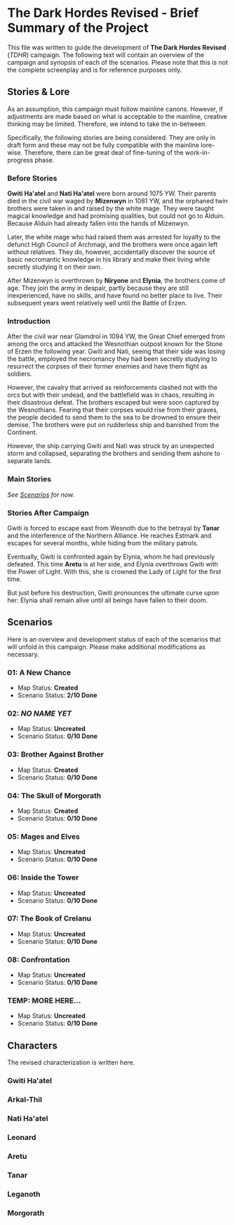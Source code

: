 # The Dark Hordes Revised - Brief Summary of the Project
This file was written to guide the development of **The Dark Hordes Revised** (*TDHR*) campaign. The following text will contain an overview of the campaign and synopsis of each of the scenarios. Please note that this is not the complete screenplay and is for reference purposes only.

## Stories & Lore
As an assumption, this campaign must follow mainline canons. However, if adjustments are made based on what is acceptable to the mainline, creative thinking may be limited. Therefore, we intend to take the in-between.

Specifically, the following stories are being considered. They are only in draft form and these may not be fully compatible with the mainline lore-wise. Therefore, there can be great deal of fine-tuning of the work-in-progress phase.

### Before Stories
**Gwiti Ha'atel** and **Nati Ha'atel** were born around 1075 YW. Their parents died in the civil war waged by **Mizenwyn** in 1081 YW, and the orphaned twin brothers were taken in and raised by the white mage. They were taught magical knowledge and had promising qualities, but could not go to Alduin. Because Alduin had already fallen into the hands of Mizenwyn.

Later, the white mage who had raised them was arrested for loyalty to the defunct High Council of Archmagi, and the brothers were once again left without relatives. They do, however, accidentally discover the source of basic necromantic knowledge in his library and make their living while secretly studying it on their own.

After Mizenwyn is overthrown by **Niryone** and **Elynia**, the brothers come of age. They join the army in despair, partly because they are still inexperienced, have no skills, and have found no better place to live. Their subsequent years went relatively well until the Battle of Erzen.

### Introduction
After the civil war near Glamdrol in 1094 YW, the Great Chief emerged from among the orcs and attacked the Wesnothian outpost known for the Stone of Erzen the following year. Gwiti and Nati, seeing that their side was losing the battle, employed the necromancy they had been secretly studying to resurrect the corpses of their former enemies and have them fight as soldiers.

However, the cavalry that arrived as reinforcements clashed not with the orcs but with their undead, and the battlefield was in chaos, resulting in their disastrous defeat. The brothers escaped but were soon captured by the Wesnothians. Fearing that their corpses would rise from their graves, the people decided to send them to the sea to be drowned to ensure their demise. The brothers were put on rudderless ship and banished from the Continent.

However, the ship carrying Gwiti and Nati was struck by an unexpected storm and collapsed, separating the brothers and sending them ashore to separate lands.

### Main Stories
*See [Scenarios](#Scenarios) for now.*

### Stories After Campaign
Gwiti is forced to escape east from Wesnoth due to the betrayal by **Tanar** and the interference of the Northern Alliance. He reaches Estmark and escapes for several months, while hiding from the military patrols.

Eventually, Gwiti is confronted again by Elynia, whom he had previously defeated. This time **Aretu** is at her side, and Elynia overthrows Gwiti with the Power of Light. With this, she is crowned the Lady of Light for the first time.

But just before his destruction, Gwiti pronounces the ultimate curse upon her: Elynia shall remain alive until all beings have fallen to their doom.

## Scenarios
Here is an overview and development status of each of the scenarios that will unfold in this campaign. Please make additional modifications as necessary.

### 01: A New Chance
* Map Status: **Created**
* Scenario Status: **2/10 Done**

<Insert details here>

### 02: *NO NAME YET*
* Map Status: **Uncreated**
* Scenario Status: **0/10 Done**

<Insert details here>

### 03: Brother Against Brother
* Map Status: **Created**
* Scenario Status: **0/10 Done**

<Insert details here>

### 04: The Skull of Morgorath
* Map Status: **Created**
* Scenario Status: **0/10 Done**

<Insert details here>

### 05: Mages and Elves
* Map Status: **Uncreated**
* Scenario Status: **0/10 Done**

<Insert details here>

### 06: Inside the Tower
* Map Status: **Uncreated**
* Scenario Status: **0/10 Done**

<Insert details here>

### 07: The Book of Crelanu
* Map Status: **Uncreated**
* Scenario Status: **0/10 Done**

<Insert details here>

### 08: Confrontation
* Map Status: **Uncreated**
* Scenario Status: **0/10 Done**

<Insert details here>

### TEMP: MORE HERE...
* Map Status: **Uncreated**
* Scenario Status: **0/10 Done**

<Insert details here>

## Characters
The revised characterization is written here.

### Gwiti Ha'atel

<Insert details here>

### Arkal-Thil

<Insert details here>

### Nati Ha'atel

<Insert details here>

### Leonard

<Insert details here>

### Aretu

<Insert details here>

### Tanar

<Insert details here>

### Leganoth

<Insert details here>

### Morgorath

<Insert details here>
